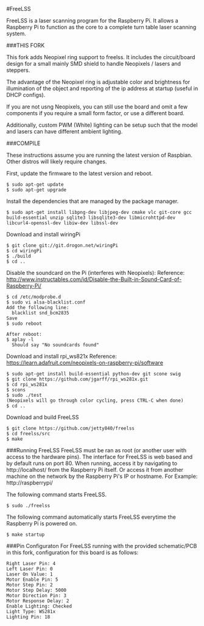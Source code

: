 
#FreeLSS

FreeLSS is a laser scanning program for the Raspberry Pi. It allows a Raspberry Pi to function as the core to a complete turn table laser scanning system.



###THIS FORK

This fork adds Neopixel ring support to freelss.  It includes the circuit/board design for a small mainly SMD shield to handle Neopixels / lasers and steppers.

The advantage of the Neopixel ring is adjustable color and brightness for illumination of the object and reporting of the ip address at startup (useful in DHCP configs).

If you are not usng Neopixels, you can still use the board and omit a few components if you require a small form factor, or use a different board.

Additionally, custom PWM (White) lighting can be setup such that the model and lasers can have different ambient lighting.



###COMPILE

These instructions assume you are running the latest version of Raspbian.  Other distros will likely require changes.

First, update the firmware to the latest version and reboot.
```
$ sudo apt-get update
$ sudo apt-get upgrade
```

Install the dependencies that are managed by the package manager.
```
$ sudo apt-get install libpng-dev libjpeg-dev cmake vlc git-core gcc build-essential unzip sqlite3 libsqlite3-dev libmicrohttpd-dev libcurl4-openssl-dev libiw-dev libssl-dev
```

Download and install wiringPi
```
$ git clone git://git.drogon.net/wiringPi
$ cd wiringPi
$ ./build
$ cd ..
```

Disable the soundcard on the Pi (interferes with Neopixels):
Reference: http://www.instructables.com/id/Disable-the-Built-in-Sound-Card-of-Raspberry-Pi/
```
$ cd /etc/modprobe.d
$ sudo vi alsa-blacklist.conf
Add the following line:
  blacklist snd_bcm2835
Save
$ sudo reboot

After reboot:
$ aplay -l
  Should say "No soundcards found"

```

Download and install rpi_ws821x
Reference: https://learn.adafruit.com/neopixels-on-raspberry-pi/software
```
$ sudo apt-get install build-essential python-dev git scone swig
$ git clone https://github.com/jgarff/rpi_ws281x.git
$ cd rpi_ws281x
$ scons
$ sudo ./test
(Neopixels will go through color cycling, press CTRL-C when done)
$ cd ..
```

Download and build FreeLSS
```
$ git clone https://github.com/jetty840/freelss
$ cd freelss/src
$ make
```
###Running FreeLSS
FreeLSS must be ran as root (or another user with access to the hardware pins).  The interface for FreeLSS is web based and by default runs on port 80.  When running, access it by navigating to http://localhost/ from the Raspberry Pi itself. Or access it from another machine on the network by the Raspberry Pi's IP or hostname.  For Example: http://raspberrypi/

The following command starts FreeLSS.
```
$ sudo ./freelss
```

The following command automatically starts FreeLSS everytime the Raspberry Pi is powered on.
```
$ make startup
```

###Pin Configuraton
For FreeLSS running with the provided schematic/PCB in this fork, configuration for this board is as follows:
```
Right Laser Pin: 4
Left Laser Pin: 0
Laser On Value: 1
Motor Enable Pin: 5
Motor Step Pin: 2
Motor Step Delay: 5000
Motor Direction Pin: 3
Motor Response Delay: 2
Enable Lighting: Checked
Light Type: WS281x
Lighting Pin: 18
```
